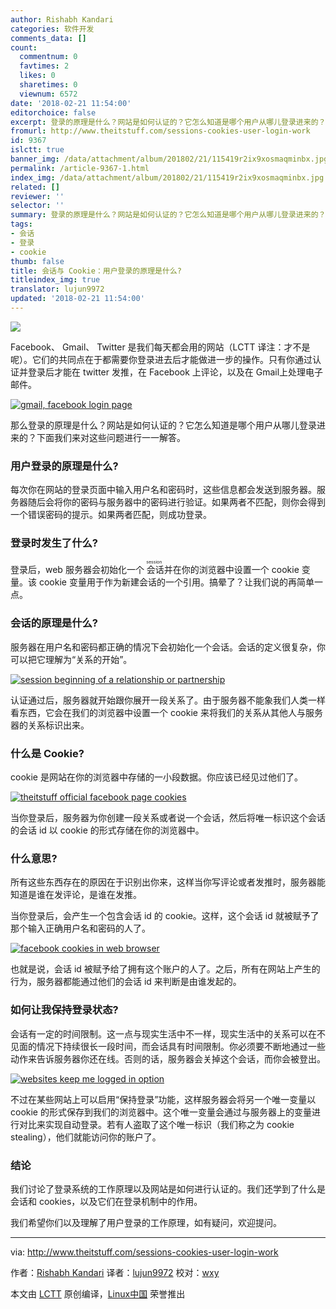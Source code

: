 ```yaml
---
author: Rishabh Kandari
categories: 软件开发
comments_data: []
count:
  commentnum: 0
  favtimes: 2
  likes: 0
  sharetimes: 0
  viewnum: 6572
date: '2018-02-21 11:54:00'
editorchoice: false
excerpt: 登录的原理是什么？网站是如何认证的？它怎么知道是哪个用户从哪儿登录进来的？下面我们来对这些问题进行一一解答。
fromurl: http://www.theitstuff.com/sessions-cookies-user-login-work
id: 9367
islctt: true
banner_img: /data/attachment/album/201802/21/115419r2ix9xosmaqminbx.jpg
permalink: /article-9367-1.html
index_img: /data/attachment/album/201802/21/115419r2ix9xosmaqminbx.jpg.thumb.jpg
related: []
reviewer: ''
selector: ''
summary: 登录的原理是什么？网站是如何认证的？它怎么知道是哪个用户从哪儿登录进来的？下面我们来对这些问题进行一一解答。
tags:
- 会话
- 登录
- cookie
thumb: false
title: 会话与 Cookie：用户登录的原理是什么?
titleindex_img: true
translator: lujun9972
updated: '2018-02-21 11:54:00'
---
```


![](/data/attachment/album/201802/21/115419r2ix9xosmaqminbx.jpg)


Facebook、 Gmail、 Twitter 是我们每天都会用的网站（LCTT 译注：才不是呢）。它们的共同点在于都需要你登录进去后才能做进一步的操作。只有你通过认证并登录后才能在 twitter 发推，在 Facebook 上评论，以及在 Gmail上处理电子邮件。


[![gmail, facebook login page](/data/attachment/album/201802/21/115432ezu3wuucuuupsdt3.jpg)](http://www.theitstuff.com/wp-content/uploads/2017/10/Untitled-design-1.jpg)


那么登录的原理是什么？网站是如何认证的？它怎么知道是哪个用户从哪儿登录进来的？下面我们来对这些问题进行一一解答。


### 用户登录的原理是什么?


每次你在网站的登录页面中输入用户名和密码时，这些信息都会发送到服务器。服务器随后会将你的密码与服务器中的密码进行验证。如果两者不匹配，则你会得到一个错误密码的提示。如果两者匹配，则成功登录。


### 登录时发生了什么?


登录后，web 服务器会初始化一个<ruby> 会话 <rt>  session </rt></ruby>并在你的浏览器中设置一个 cookie 变量。该 cookie 变量用于作为新建会话的一个引用。搞晕了？让我们说的再简单一点。


### 会话的原理是什么?


服务器在用户名和密码都正确的情况下会初始化一个会话。会话的定义很复杂，你可以把它理解为“关系的开始”。


[![session beginning of a relationship or partnership](/data/attachment/album/201802/21/115432xboligovi3ylyrlg.png)](http://www.theitstuff.com/wp-content/uploads/2017/10/pasted-image-0-9.png)


认证通过后，服务器就开始跟你展开一段关系了。由于服务器不能象我们人类一样看东西，它会在我们的浏览器中设置一个 cookie 来将我们的关系从其他人与服务器的关系标识出来。


### 什么是 Cookie?


cookie 是网站在你的浏览器中存储的一小段数据。你应该已经见过他们了。


[![theitstuff official facebook page cookies](/data/attachment/album/201802/21/115433rxip79d1957z0bk1.png)](http://www.theitstuff.com/wp-content/uploads/2017/10/pasted-image-0-1-4.png)


当你登录后，服务器为你创建一段关系或者说一个会话，然后将唯一标识这个会话的会话 id 以 cookie 的形式存储在你的浏览器中。


### 什么意思?


所有这些东西存在的原因在于识别出你来，这样当你写评论或者发推时，服务器能知道是谁在发评论，是谁在发推。


当你登录后，会产生一个包含会话 id 的 cookie。这样，这个会话 id 就被赋予了那个输入正确用户名和密码的人了。


[![facebook cookies in web browser](/data/attachment/album/201802/21/115433jpxxfhxlz02fbcrv.png)](http://www.theitstuff.com/wp-content/uploads/2017/10/pasted-image-0-2-3-e1508926255472.png)


也就是说，会话 id 被赋予给了拥有这个账户的人了。之后，所有在网站上产生的行为，服务器都能通过他们的会话 id 来判断是由谁发起的。


### 如何让我保持登录状态?


会话有一定的时间限制。这一点与现实生活中不一样，现实生活中的关系可以在不见面的情况下持续很长一段时间，而会话具有时间限制。你必须要不断地通过一些动作来告诉服务器你还在线。否则的话，服务器会关掉这个会话，而你会被登出。


[![websites keep me logged in option](/data/attachment/album/201802/21/115434bwn14z1wudgptrgo.png)](http://www.theitstuff.com/wp-content/uploads/2017/10/pasted-image-0-3-3-e1508926314117.png)


不过在某些网站上可以启用“保持登录”功能，这样服务器会将另一个唯一变量以 cookie 的形式保存到我们的浏览器中。这个唯一变量会通过与服务器上的变量进行对比来实现自动登录。若有人盗取了这个唯一标识（我们称之为 cookie stealing），他们就能访问你的账户了。


### 结论


我们讨论了登录系统的工作原理以及网站是如何进行认证的。我们还学到了什么是会话和 cookies，以及它们在登录机制中的作用。


我们希望你们以及理解了用户登录的工作原理，如有疑问，欢迎提问。




---


via: <http://www.theitstuff.com/sessions-cookies-user-login-work>


作者：[Rishabh Kandari](http://www.theitstuff.com/author/reevkandari) 译者：[lujun9972](https://github.com/lujun9972) 校对：[wxy](https://github.com/wxy)


本文由 [LCTT](https://github.com/LCTT/TranslateProject) 原创编译，[Linux中国](https://linux.cn/) 荣誉推出